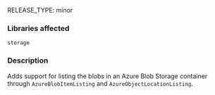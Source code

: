 RELEASE_TYPE: minor

### Libraries affected

`storage`

### Description

Adds support for listing the blobs in an Azure Blob Storage container through `AzureBlobItemListing` and `AzureObjectLocationListing`.
